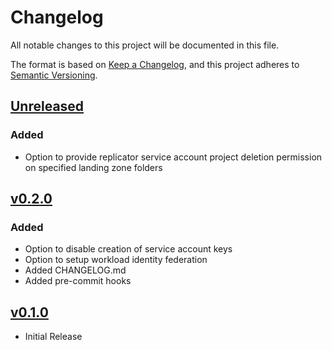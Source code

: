 # Changelog

All notable changes to this project will be documented in this file.

The format is based on [Keep a Changelog](https://keepachangelog.com/en/1.0.0/),
and this project adheres to [Semantic Versioning](https://semver.org/spec/v2.0.0.html).

## [Unreleased]

### Added

- Option to provide replicator service account project deletion permission on specified landing zone folders

## [v0.2.0]

### Added

- Option to disable creation of service account keys
- Option to setup workload identity federation
- Added CHANGELOG.md
- Added pre-commit hooks

## [v0.1.0]

- Initial Release

[unreleased]: https://github.com/meshcloud/terraform-gcp-meshplatform/compare/v0.2.0...HEAD
[v0.1.0]: https://github.com/meshcloud/terraform-gcp-meshplatform/releases/tag/v0.1.0
[v0.2.0]: https://github.com/meshcloud/terraform-gcp-meshplatform/releases/tag/v0.2.0

